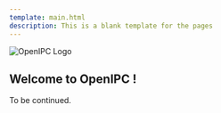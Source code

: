 ```yaml
---
template: main.html
description: This is a blank template for the pages
---
```


![OpenIPC Logo](https://openipc.org/assets/openipc-logo-black.svg)

## Welcome to OpenIPC !

To be continued.

